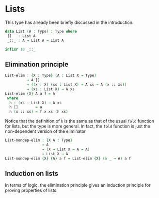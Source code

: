 <!--
```agda
{-# OPTIONS --without-K --safe #-}

module List where

open import general-notation
```
-->
# Lists

This type has already been briefly discussed in the introduction.
```agda
data List (A : Type) : Type where
 []   : List A
 _::_ : A → List A → List A

infixr 10 _::_
```

## Elimination principle

```agda
List-elim : {X : Type} (A : List X → Type)
          → A []
          → ((x : X) (xs : List X) → A xs → A (x :: xs))
          → (xs : List X) → A xs
List-elim {X} A a f = h
 where
  h : (xs : List X) → A xs
  h []        = a
  h (x :: xs) = f x xs (h xs)
```
Notice that the definition of `h` is the same as that of the usual `fold` function for lists, but the type is more general. In fact, the `fold` function is just the non-dependent version of the eliminator
```agda
List-nondep-elim : {X A : Type}
                 → A
                 → (X → List X → A → A)
                 → List X → A
List-nondep-elim {X} {A} a f = List-elim {X} (λ _ → A) a f
```

## Induction on lists

In terms of logic, the elimination principle gives an induction principle for proving properties of lists.
